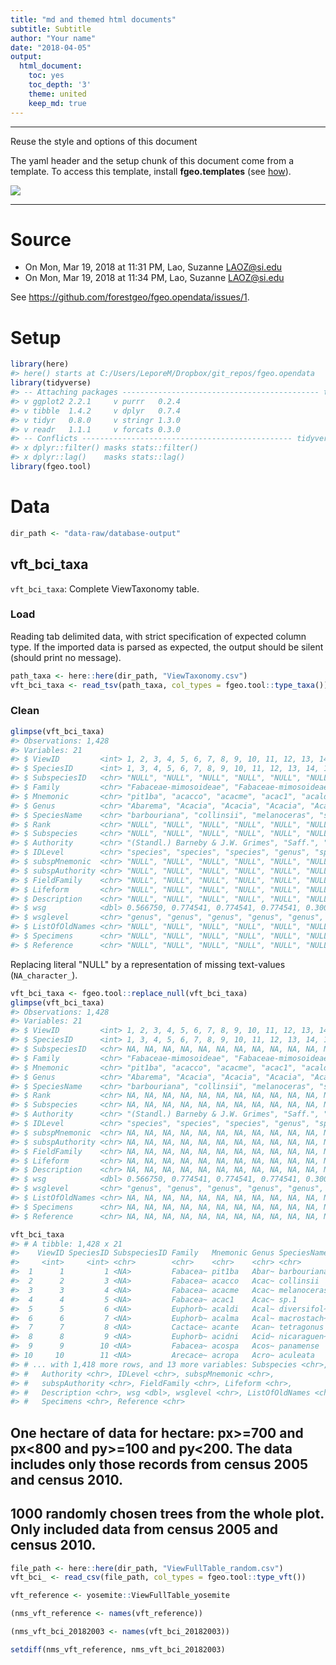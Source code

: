 ```yaml
---
title: "md and themed html documents"
subtitle: Subtitle
author: "Your name"
date: "2018-04-05"
output:
  html_document:
    toc: yes
    toc_depth: '3'
    theme: united
    keep_md: true
---
```




---
Reuse the style and options of this document

The yaml header and the setup chunk of this document come from a template. To access this template, install __fgeo.templates__ (see [how](https://forestgeo.github.io/fgeo.templates/#installation)).

![](https://i.imgur.com/zAf37YI.png)

---

# Source

* On Mon, Mar 19, 2018 at 11:31 PM, Lao, Suzanne <LAOZ@si.edu>
* On Mon, Mar 19, 2018 at 11:34 PM, Lao, Suzanne <LAOZ@si.edu>

See https://github.com/forestgeo/fgeo.opendata/issues/1.

# Setup


```r
library(here)
#> here() starts at C:/Users/LeporeM/Dropbox/git_repos/fgeo.opendata
library(tidyverse)
#> -- Attaching packages -------------------------------------------- tidyverse 1.2.1 --
#> v ggplot2 2.2.1     v purrr   0.2.4
#> v tibble  1.4.2     v dplyr   0.7.4
#> v tidyr   0.8.0     v stringr 1.3.0
#> v readr   1.1.1     v forcats 0.3.0
#> -- Conflicts ----------------------------------------------- tidyverse_conflicts() --
#> x dplyr::filter() masks stats::filter()
#> x dplyr::lag()    masks stats::lag()
library(fgeo.tool)
```

# Data


```r
dir_path <- "data-raw/database-output"
```

## vft_bci_taxa

`vft_bci_taxa`: Complete ViewTaxonomy table.

### Load

Reading tab delimited data, with strict specification of expected column type. 
If the imported data is parsed as expected, the output should be silent (should print no message).


```r
path_taxa <- here::here(dir_path, "ViewTaxonomy.csv")
vft_bci_taxa <- read_tsv(path_taxa, col_types = fgeo.tool::type_taxa())
```

### Clean


```r
glimpse(vft_bci_taxa)
#> Observations: 1,428
#> Variables: 21
#> $ ViewID         <int> 1, 2, 3, 4, 5, 6, 7, 8, 9, 10, 11, 12, 13, 14, ...
#> $ SpeciesID      <int> 1, 3, 4, 5, 6, 7, 8, 9, 10, 11, 12, 13, 14, 15,...
#> $ SubspeciesID   <chr> "NULL", "NULL", "NULL", "NULL", "NULL", "NULL",...
#> $ Family         <chr> "Fabaceae-mimosoideae", "Fabaceae-mimosoideae",...
#> $ Mnemonic       <chr> "pit1ba", "acacco", "acacme", "acac1", "acaldi"...
#> $ Genus          <chr> "Abarema", "Acacia", "Acacia", "Acacia", "Acaly...
#> $ SpeciesName    <chr> "barbouriana", "collinsii", "melanoceras", "sp....
#> $ Rank           <chr> "NULL", "NULL", "NULL", "NULL", "NULL", "NULL",...
#> $ Subspecies     <chr> "NULL", "NULL", "NULL", "NULL", "NULL", "NULL",...
#> $ Authority      <chr> "(Standl.) Barneby & J.W. Grimes", "Saff.", "Be...
#> $ IDLevel        <chr> "species", "species", "species", "genus", "spec...
#> $ subspMnemonic  <chr> "NULL", "NULL", "NULL", "NULL", "NULL", "NULL",...
#> $ subspAuthority <chr> "NULL", "NULL", "NULL", "NULL", "NULL", "NULL",...
#> $ FieldFamily    <chr> "NULL", "NULL", "NULL", "NULL", "NULL", "NULL",...
#> $ Lifeform       <chr> "NULL", "NULL", "NULL", "NULL", "NULL", "NULL",...
#> $ Description    <chr> "NULL", "NULL", "NULL", "NULL", "NULL", "NULL",...
#> $ wsg            <dbl> 0.566750, 0.774541, 0.774541, 0.774541, 0.30000...
#> $ wsglevel       <chr> "genus", "genus", "genus", "genus", "genus", "g...
#> $ ListOfOldNames <chr> "NULL", "NULL", "NULL", "NULL", "NULL", "NULL",...
#> $ Specimens      <chr> "NULL", "NULL", "NULL", "NULL", "NULL", "NULL",...
#> $ Reference      <chr> "NULL", "NULL", "NULL", "NULL", "NULL", "NULL",...
```

Replacing literal "NULL" by a representation of missing text-values (`NA_character_`).


```r
vft_bci_taxa <- fgeo.tool::replace_null(vft_bci_taxa)
glimpse(vft_bci_taxa)
#> Observations: 1,428
#> Variables: 21
#> $ ViewID         <int> 1, 2, 3, 4, 5, 6, 7, 8, 9, 10, 11, 12, 13, 14, ...
#> $ SpeciesID      <int> 1, 3, 4, 5, 6, 7, 8, 9, 10, 11, 12, 13, 14, 15,...
#> $ SubspeciesID   <chr> NA, NA, NA, NA, NA, NA, NA, NA, NA, NA, NA, NA,...
#> $ Family         <chr> "Fabaceae-mimosoideae", "Fabaceae-mimosoideae",...
#> $ Mnemonic       <chr> "pit1ba", "acacco", "acacme", "acac1", "acaldi"...
#> $ Genus          <chr> "Abarema", "Acacia", "Acacia", "Acacia", "Acaly...
#> $ SpeciesName    <chr> "barbouriana", "collinsii", "melanoceras", "sp....
#> $ Rank           <chr> NA, NA, NA, NA, NA, NA, NA, NA, NA, NA, NA, NA,...
#> $ Subspecies     <chr> NA, NA, NA, NA, NA, NA, NA, NA, NA, NA, NA, NA,...
#> $ Authority      <chr> "(Standl.) Barneby & J.W. Grimes", "Saff.", "Be...
#> $ IDLevel        <chr> "species", "species", "species", "genus", "spec...
#> $ subspMnemonic  <chr> NA, NA, NA, NA, NA, NA, NA, NA, NA, NA, NA, NA,...
#> $ subspAuthority <chr> NA, NA, NA, NA, NA, NA, NA, NA, NA, NA, NA, NA,...
#> $ FieldFamily    <chr> NA, NA, NA, NA, NA, NA, NA, NA, NA, NA, NA, NA,...
#> $ Lifeform       <chr> NA, NA, NA, NA, NA, NA, NA, NA, NA, NA, NA, NA,...
#> $ Description    <chr> NA, NA, NA, NA, NA, NA, NA, NA, NA, NA, NA, NA,...
#> $ wsg            <dbl> 0.566750, 0.774541, 0.774541, 0.774541, 0.30000...
#> $ wsglevel       <chr> "genus", "genus", "genus", "genus", "genus", "g...
#> $ ListOfOldNames <chr> NA, NA, NA, NA, NA, NA, NA, NA, NA, NA, NA, NA,...
#> $ Specimens      <chr> NA, NA, NA, NA, NA, NA, NA, NA, NA, NA, NA, NA,...
#> $ Reference      <chr> NA, NA, NA, NA, NA, NA, NA, NA, NA, NA, NA, NA,...

vft_bci_taxa
#> # A tibble: 1,428 x 21
#>    ViewID SpeciesID SubspeciesID Family   Mnemonic Genus SpeciesName Rank 
#>     <int>     <int> <chr>        <chr>    <chr>    <chr> <chr>       <chr>
#>  1      1         1 <NA>         Fabacea~ pit1ba   Abar~ barbouriana <NA> 
#>  2      2         3 <NA>         Fabacea~ acacco   Acac~ collinsii   <NA> 
#>  3      3         4 <NA>         Fabacea~ acacme   Acac~ melanoceras <NA> 
#>  4      4         5 <NA>         Fabacea~ acac1    Acac~ sp.1        <NA> 
#>  5      5         6 <NA>         Euphorb~ acaldi   Acal~ diversifol~ <NA> 
#>  6      6         7 <NA>         Euphorb~ acalma   Acal~ macrostach~ <NA> 
#>  7      7         8 <NA>         Cactace~ acante   Acan~ tetragonus  <NA> 
#>  8      8         9 <NA>         Euphorb~ acidni   Acid~ nicaraguen~ <NA> 
#>  9      9        10 <NA>         Fabacea~ acospa   Acos~ panamense   <NA> 
#> 10     10        11 <NA>         Arecace~ acropa   Acro~ aculeata    <NA> 
#> # ... with 1,418 more rows, and 13 more variables: Subspecies <chr>,
#> #   Authority <chr>, IDLevel <chr>, subspMnemonic <chr>,
#> #   subspAuthority <chr>, FieldFamily <chr>, Lifeform <chr>,
#> #   Description <chr>, wsg <dbl>, wsglevel <chr>, ListOfOldNames <chr>,
#> #   Specimens <chr>, Reference <chr>
```

## One hectare of data for hectare: px>=700 and px<800 and py>=100 and py<200. The data includes only those records from census 2005 and census 2010.









## 1000 randomly chosen trees from the whole plot. Only included data from census 2005 and census 2010.


```r
file_path <- here::here(dir_path, "ViewFullTable_random.csv")
vft_bci_ <- read_csv(file_path, col_types = fgeo.tool::type_vft())

vft_reference <- yosemite::ViewFullTable_yosemite

(nms_vft_reference <- names(vft_reference))

(nms_vft_bci_20182003 <- names(vft_bci_20182003))

setdiff(nms_vft_reference, nms_vft_bci_20182003)
```

